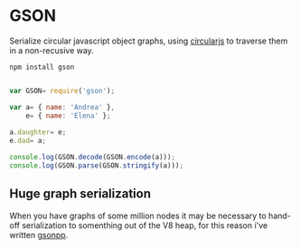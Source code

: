 GSON
=============

Serialize circular javascript object graphs,
using [circularjs](https://github.com/aaaristo/circularjs) to
traverse them in a non-recusive way.

```
npm install gson
```

```javascript

var GSON= require('gson');

var a= { name: 'Andrea' },
    e= { name: 'Elena' };
    
a.daughter= e;
e.dad= a;

console.log(GSON.decode(GSON.encode(a)));
console.log(GSON.parse(GSON.stringify(a)));
```

## Huge graph serialization

When you have graphs of some million nodes it may be necessary
to hand-off serialization to somenthing out of the V8 heap,
for this reason i've written [gsonpp](https://github.com/aaaristo/gsonpp).
